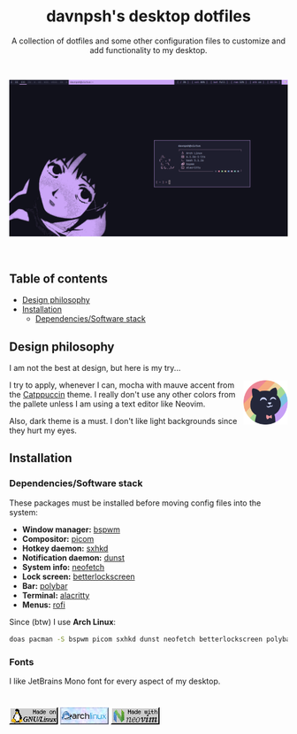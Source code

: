 <div align="center">

# davnpsh's desktop dotfiles

A collection of dotfiles and some other configuration files to customize and add functionality to my desktop.

<br>

![screenshot](./.imgs/screenshot.png)

</div>

<br>

## Table of contents

* [Design philosophy](https://github.com/davnpsh/desktop-dotfiles/#design-philosophy)
* [Installation](https://github.com/davnpsh/desktop-dotfiles/#installation)
    * [Dependencies/Software stack](https://github.com/davnpsh/desktop-dotfiles/#dependenciessoftware-stack)

## Design philosophy
I am not the best at design, but here is my try...

<img src="./.imgs/catppuccin_cat.png" alt="catppuccin_cat" height="80px" align="right">

I try to apply, whenever I can, mocha with mauve accent from the [Catppuccin](https://github.com/catppuccin/catppuccin) theme. I really don't use any other colors from the pallete unless I am using a text editor like Neovim.

Also, dark theme is a must. I don't like light backgrounds since they hurt my eyes.

## Installation

### Dependencies/Software stack

These packages must be installed before moving config files into the system:

* **Window manager:** [bspwm](https://github.com/baskerville/bspwm)
* **Compositor:** [picom](https://github.com/yshui/picom)
* **Hotkey daemon:** [sxhkd](https://github.com/baskerville/sxhkd)
* **Notification daemon:** [dunst](https://github.com/dunst-project/dunst)
* **System info:** [neofetch](https://github.com/dylanaraps/neofetch)
* **Lock screen:** [betterlockscreen](https://github.com/betterlockscreen/betterlockscreen)
* **Bar:** [polybar](https://github.com/polybar/polybar)
* **Terminal:** [alacritty](https://github.com/alacritty/alacritty)
* **Menus:** [rofi](https://github.com/davatorium/rofi)

Since (btw) I use **Arch Linux**:

```bash
doas pacman -S bspwm picom sxhkd dunst neofetch betterlockscreen polybar alacritty rofi
```

### Fonts

I like JetBrains Mono font for every aspect of my desktop.

# 

![gnu_linux](./.imgs/gnu-linux.gif) ![arch_linux](./.imgs/archlinux.gif) ![neovim](./.imgs/neovim.gif) 
